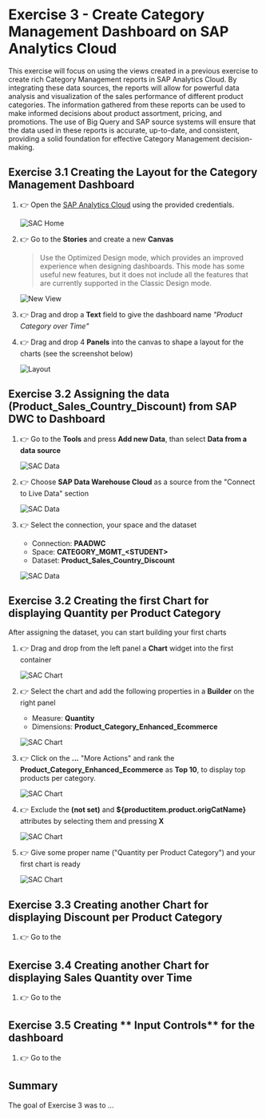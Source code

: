 # Exercise 3 - Create Category Management Dashboard on SAP Analytics Cloud

This exercise will focus on using the views created in a previous exercise to create rich Category Management reports in SAP Analytics Cloud. By integrating these data sources, the reports will allow for powerful data analysis and visualization of the sales performance of different product categories. The information gathered from these reports can be used to make informed decisions about product assortment, pricing, and promotions. The use of Big Query and SAP source systems will ensure that the data used in these reports is accurate, up-to-date, and consistent, providing a solid foundation for effective Category Management decision-making.


## Exercise 3.1 Creating the Layout for the Category Management Dashboard

1. 👉 Open the [SAP Analytics Cloud](https://sunrise.us10.hcs.cloud.sap/sap/fpa/ui/app.html#/home) using the provided credentials.
   
    ![SAC Home](../../images/sachome.png)


2. 👉 Go to the **Stories** and create a new **Canvas**
    
    >Use the Optimized Design mode, which provides an improved experience when designing dashboards. This mode has some useful new features, but it does not include all the features that are currently supported in the Classic Design mode.
    
    ![New View](../../images/newcanvas.png)


3. 👉 Drag and drop a **Text** field to give the dashboard name *"Product Category over Time"*
4. 👉 Drag and drop 4 **Panels** into the canvas to shape a layout for the charts (see the screenshot below)
 
    ![Layout](../../images/saclayout.png)

## Exercise 3.2 Assigning the data (Product_Sales_Country_Discount) from SAP DWC to Dashboard

1. 👉 Go to the **Tools** and press **Add new Data**, than select **Data from a data source**
    
    ![SAC Data](../../images/sacdata.png)


2.  👉 Choose **SAP Data Warehouse Cloud** as a source from the "Connect to Live Data" section
    
    ![SAC Data](../../images/sacdwcdata.png)


3.  👉 Select the connection, your space and the dataset
    - Connection: **PAADWC**
    - Space: **CATEGORY_MGMT_\<STUDENT>**
    - Dataset: **Product_Sales_Country_Discount**
  
    ![SAC Data](../../images/sacdwcdataset.png)

## Exercise 3.2 Creating the first Chart for displaying **Quantity per Product Category**

After assigning the dataset, you can start building your first charts

1. 👉 Drag and drop from the left panel a **Chart** widget into the first container

   ![SAC Chart](../../images/sacchart1drag.png)

2. 👉 Select the chart and add the following properties in a **Builder** on the right panel 
    - Measure: **Quantity**
    - Dimensions: **Product_Category_Enhanced_Ecommerce**

   ![SAC Chart](../../images/chart1properties.png)

3. 👉 Click on the **...** "More Actions" and rank the **Product_Category_Enhanced_Ecommerce** as **Top 10**, to display top products per category.

   ![SAC Chart](../../images/char1top10.png)

4. 👉 Exclude the **(not set)** and **${productitem.product.origCatName}** attributes by selecting them and pressing **X**

   ![SAC Chart](../../images/char1exclude.png)

5. 👉 Give some proper name ("Quantity per Product Category") and your first chart is ready

   ![SAC Chart](../../images/chart1ready.png)

## Exercise 3.3 Creating another Chart for displaying **Discount per Product Category**

1. 👉 Go to the 

## Exercise 3.4 Creating another Chart for displaying **Sales Quantity over Time**

1. 👉 Go to the 

## Exercise 3.5 Creating ** Input Controls** for the dashboard

1. 👉 Go to the 


## Summary

The goal of Exercise 3 was to ...
